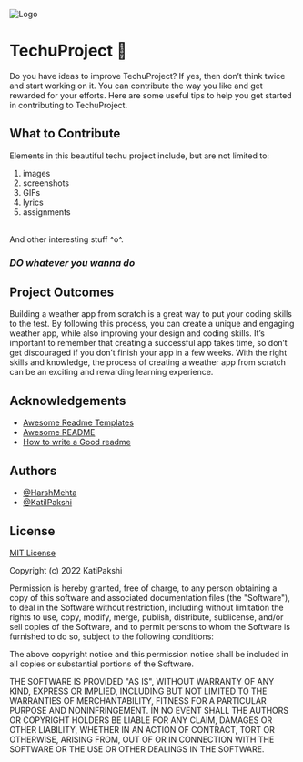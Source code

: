 
![Logo](Logo)


# TechuProject 🗿
Do you have ideas to improve TechuProject? If yes, then don’t think twice and start working on it. You can contribute the way you like and get rewarded for your efforts. Here are some useful tips to help you get started in contributing to TechuProject.
## What to Contribute

Elements in this beautiful techu project include, but are not limited to: 

1. images
2. screenshots
3. GIFs
4. lyrics
5. assignments 

\
And other interesting stuff ^o^.

###  ***DO whatever you wanna do*** 


## Project Outcomes
Building a weather app from scratch is a great way to put your coding skills to the test. By following this process, you can create a unique and engaging weather app, while also improving your design and coding skills. It’s important to remember that creating a successful app takes time, so don’t get discouraged if you don’t finish your app in a few weeks. With the right skills and knowledge, the process of creating a weather app from scratch can be an exciting and rewarding learning experience.

## Acknowledgements

 - [Awesome Readme Templates](https://awesomeopensource.com/project/elangosundar/awesome-README-templates)
 - [Awesome README](https://github.com/matiassingers/awesome-readme)
 - [How to write a Good readme](https://bulldogjob.com/news/449-how-to-write-a-good-readme-for-your-github-project)


## Authors

- [@HarshMehta](https://github.com/harsh-2O)
- [@KatilPakshi](https://github.com/KatilPakshi)


## License

[MIT License](https://choosealicense.com/licenses/mit/)

Copyright (c) 2022 KatiPakshi

Permission is hereby granted, free of charge, to any person obtaining a copy
of this software and associated documentation files (the "Software"), to deal
in the Software without restriction, including without limitation the rights
to use, copy, modify, merge, publish, distribute, sublicense, and/or sell
copies of the Software, and to permit persons to whom the Software is
furnished to do so, subject to the following conditions:

The above copyright notice and this permission notice shall be included in all
copies or substantial portions of the Software.

THE SOFTWARE IS PROVIDED "AS IS", WITHOUT WARRANTY OF ANY KIND, EXPRESS OR
IMPLIED, INCLUDING BUT NOT LIMITED TO THE WARRANTIES OF MERCHANTABILITY,
FITNESS FOR A PARTICULAR PURPOSE AND NONINFRINGEMENT. IN NO EVENT SHALL THE
AUTHORS OR COPYRIGHT HOLDERS BE LIABLE FOR ANY CLAIM, DAMAGES OR OTHER
LIABILITY, WHETHER IN AN ACTION OF CONTRACT, TORT OR OTHERWISE, ARISING FROM,
OUT OF OR IN CONNECTION WITH THE SOFTWARE OR THE USE OR OTHER DEALINGS IN THE
SOFTWARE.
